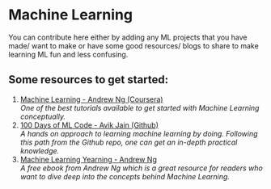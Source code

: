 # Machine Learning

You can contribute here either by adding any ML projects that you have made/ want to make or have some good resources/ blogs to share to make learning ML fun and less confusing.

## Some resources to get started:
1. [Machine Learning - Andrew Ng (Coursera)](https://www.coursera.org/learn/machine-learning)<br/>*One of the best tutorials available to get started with Machine Learning conceptually.*
2. [100 Days of ML Code - Avik Jain (Github)](https://github.com/Avik-Jain/100-Days-Of-ML-Code)<br/>*A hands on approach to learning machine learning by doing. Following this path from the Github repo, one can get an in-depth practical knowledge.*
3. [Machine Learning Yearning - Andrew Ng](https://www.deeplearning.ai/machine-learning-yearning/)<br/>*A free ebook from Andrew Ng which is a great resource for readers who want to dive deep into the concepts behind Machine Learning.*
